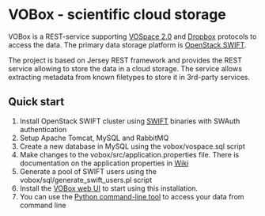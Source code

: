 VOBox - scientific cloud storage
================================

VOBox is a REST-service supporting [VOSpace 2.0](http://www.ivoa.net/documents/VOSpace/) and [Dropbox](https://www.dropbox.com/)
protocols to access the data. The primary data storage platform is [OpenStack SWIFT](http://docs.openstack.org/developer/swift/).

The project is based on Jersey REST framework and provides the REST service allowing to store the data in a cloud storage.
The service allows extracting metadata from known filetypes to store it in 3rd-party services.

Quick start
-----------
1. Install OpenStack SWIFT cluster using [SWIFT](https://launchpad.net/swift) binaries with SWAuth authentication
2. Setup Apache Tomcat, MySQL and RabbitMQ
3. Create a new database in MySQL using the vobox/vospace.sql script
4. Make changes to the vobox/src/application.properties file. There is documentation on the application properties in [Wiki](https://github.com/dimm0/vobox/wiki/Vobox-Configure)
5. Generate a pool of SWIFT users using the vobox/sql/generate_swift_users.pl script
6. Install the [VOBox web UI](https://github.com/dimm0/vobox-ui) to start using this installation.
7. You can use the [Python command-line tool](https://github.com/dimm0/vobox-python-client) to access your data from command line
